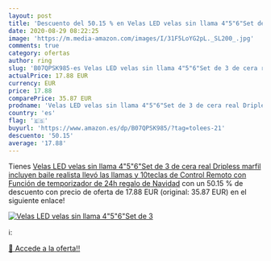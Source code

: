 ```yaml
---
layout: post
title: 'Descuento del 50.15 % en Velas LED velas sin llama 4"5"6"Set de 3'
date: 2020-08-29 08:22:25
image: 'https://m.media-amazon.com/images/I/31F5LoYG2pL._SL200_.jpg'
comments: true
category: ofertas
author: ring
slug: 'B07QPSK985-es Velas LED velas sin llama 4"5"6"Set de 3 de cera real Dripless marfil incluyen baile realista llevó las llamas y 10teclas de Control Remoto con Función de temporizador de 24h regalo de Navidad'
actualPrice: 17.88 EUR
currency: EUR
price: 17.88
comparePrice: 35.87 EUR
prodname: 'Velas LED velas sin llama 4"5"6"Set de 3 de cera real Dripless marfil incluyen baile realista llevó las llamas y 10teclas de Control Remoto con Función de temporizador de 24h regalo de Navidad'
country: 'es'
flag: '🇪🇸'
buyurl: 'https://www.amazon.es/dp/B07QPSK985/?tag=tolees-21'
descuento: '50.15'
average: '17.88'
---
```


Tienes [Velas LED velas sin llama 4"5"6"Set de 3 de cera real Dripless marfil incluyen baile realista llevó las llamas y 10teclas de Control Remoto con Función de temporizador de 24h regalo de Navidad](https://www.amazon.es/dp/B07QPSK985/?tag=tolees-21) con un 50.15 % de descuento con precio de oferta de 17.88 EUR (original: 35.87 EUR) en el siguiente enlace!

[![Velas LED velas sin llama 4"5"6"Set de 3](https://m.media-amazon.com/images/I/31F5LoYG2pL._SL200_.jpg)](https://www.amazon.es/dp/B07QPSK985/?tag=tolees-21)

ℹ️:


[🛒 Accede a la oferta!!](https://www.amazon.es/dp/B07QPSK985/?tag=tolees-21)
